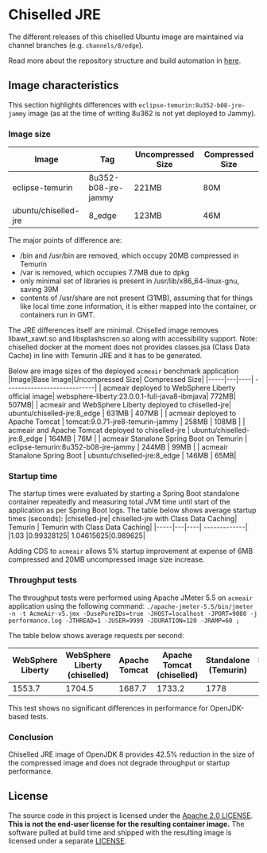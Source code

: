 # Chiselled JRE

The different releases of this chiselled Ubuntu image are maintained via
channel branches (e.g. `channels/8/edge`).

Read more about the repository structure and build automation in [here](<https://github.com/ubuntu-rocks/.github/blob/main/profile/README.md#-joining-the-ubuntu-rocks-project>).


## Image characteristics

This section highlights differences with `eclipse-temurin:8u352-b08-jre-jammy` image (as at the time of writing 8u362 is not yet deployed to Jammy).

### Image size

|Image|Tag|Uncompressed Size| Compressed Size|
|-----|---|----| ----------------------------|
| eclipse-temurin|8u352-b08-jre-jammy|221MB|80M|
| ubuntu/chiselled-jre|8_edge| 123MB|46M |

The major points of difference are:
- /bin and /usr/bin are removed, which occupy 20MB compressed in Temurin
- /var is removed, which occupies 7.7MB due to dpkg
- only minimal set of libraries is present in /usr/lib/x86_64-linux-gnu, saving 39M
- contents of /usr/share are not present (31MB), assuming that for things like local time zone information, it is either mapped into the container, or containers run in GMT.

The JRE differences itself are minimal. Chiselled image removes libawt_xawt.so and libsplashscren.so along with accessibility support.
Note: chiselled docker at the moment does not provides classes.jsa (Class Data Cache) in line with Temurin JRE and it has to be generated.

Below are image sizes of the deployed `acmeair` benchmark application
|Image|Base Image|Uncompressed Size| Compressed Size|
|-----|---|----| ----------------------------|
| acmeair deployed to WebSphere Liberty official image| websphere-liberty:23.0.0.1-full-java8-ibmjava| 772MB| 507MB|
| acmeair and WebSphere Liberty deployed to chiselled-jre| ubuntu/chiselled-jre:8_edge | 631MB | 407MB |
| acmeair deployed to Apache Tomcat | tomcat:9.0.71-jre8-temurin-jammy | 258MB | 108MB |
| acmeair and Apache Tomcat deployed to chiselled-jre | ubuntu/chiselled-jre:8_edge | 164MB | 76M |
| acmeair Stanalone Spring Boot on Temurin | eclipse-temurin:8u352-b08-jre-jammy | 244MB | 99MB |
| acmeair Stanalone Spring Boot | ubuntu/chiselled-jre:8_edge | 146MB | 65MB|

### Startup time

The startup times were evaluated by starting a Spring Boot standalone container repeatedly and measuring total JVM time until start of the application as per Spring Boot logs.
The table below shows average startup times (seconds):
|chiselled-jre| chiselled-jre with Class Data Caching| Temurin | Temurin with Class Data Caching|
|-----|---|----| -------------|
|1.03 |0.99328125| 1.04615625|0.989625|

Adding CDS to `acmeair` allows 5% startup improvement at expense of 6MB compressed and 20MB uncompressed image size increase.

### Throughput tests

The throughput tests were performed using Apache JMeter 5.5 on `acmeair` application using the following command: ``./apache-jmeter-5.5/bin/jmeter -n -t AcmeAir-v5.jmx -DusePureIDs=true -JHOST=localhost -JPORT=9080 -j performance.log -JTHREAD=1 -JUSER=9999 -JDURATION=120 -JRAMP=60 ;``

The table below shows average requests per second:

| WebSphere Liberty | WebSphere Liberty (chiselled) | Apache Tomcat | Apache Tomcat (chiselled) | Standalone (Temurin) | Standalone (Chiselled) |
|-------------------|-------------------------------|---------------|-------------|---------|--------|
| 1553.7 | 1704.5 | 1687.7 | 1733.2 | 1778 | 1773.6 |

This test shows no significant differences in performance for OpenJDK-based tests.

### Conclusion

Chiselled JRE image of OpenJDK 8 provides 42.5% reduction in the size of the compressed image and does not degrade throughput or startup performance.

## License

The source code in this project is licensed under the [Apache 2.0 LICENSE](./LICENSE).
**This is not the end-user license for the resulting container image.**
The software pulled at build time and shipped with the resulting image is licensed under a separate [LICENSE](./chiselled-jre/LICENSE).